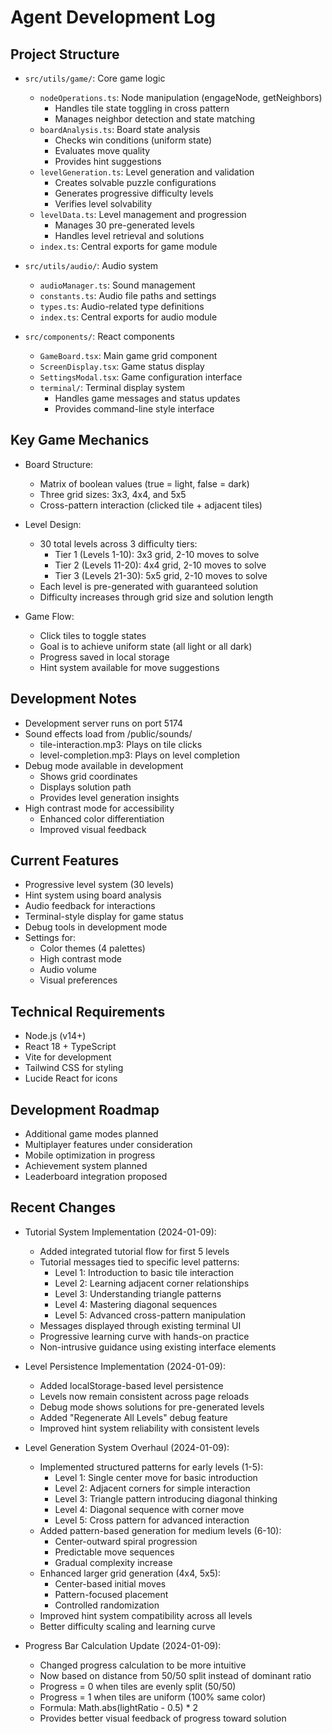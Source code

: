 # Agent Development Log

## Project Structure
- `src/utils/game/`: Core game logic
  - `nodeOperations.ts`: Node manipulation (engageNode, getNeighbors)
    - Handles tile state toggling in cross pattern
    - Manages neighbor detection and state matching
  - `boardAnalysis.ts`: Board state analysis
    - Checks win conditions (uniform state)
    - Evaluates move quality
    - Provides hint suggestions
  - `levelGeneration.ts`: Level generation and validation
    - Creates solvable puzzle configurations
    - Generates progressive difficulty levels
    - Verifies level solvability
  - `levelData.ts`: Level management and progression
    - Manages 30 pre-generated levels
    - Handles level retrieval and solutions
  - `index.ts`: Central exports for game module

- `src/utils/audio/`: Audio system
  - `audioManager.ts`: Sound management
  - `constants.ts`: Audio file paths and settings
  - `types.ts`: Audio-related type definitions
  - `index.ts`: Central exports for audio module

- `src/components/`: React components
  - `GameBoard.tsx`: Main game grid component
  - `ScreenDisplay.tsx`: Game status display
  - `SettingsModal.tsx`: Game configuration interface
  - `terminal/`: Terminal display system
    - Handles game messages and status updates
    - Provides command-line style interface

## Key Game Mechanics
- Board Structure:
  - Matrix of boolean values (true = light, false = dark)
  - Three grid sizes: 3x3, 4x4, and 5x5
  - Cross-pattern interaction (clicked tile + adjacent tiles)

- Level Design:
  - 30 total levels across 3 difficulty tiers:
    - Tier 1 (Levels 1-10): 3x3 grid, 2-10 moves to solve
    - Tier 2 (Levels 11-20): 4x4 grid, 2-10 moves to solve
    - Tier 3 (Levels 21-30): 5x5 grid, 2-10 moves to solve
  - Each level is pre-generated with guaranteed solution
  - Difficulty increases through grid size and solution length

- Game Flow:
  - Click tiles to toggle states
  - Goal is to achieve uniform state (all light or all dark)
  - Progress saved in local storage
  - Hint system available for move suggestions

## Development Notes
- Development server runs on port 5174
- Sound effects load from /public/sounds/
  - tile-interaction.mp3: Plays on tile clicks
  - level-completion.mp3: Plays on level completion
- Debug mode available in development
  - Shows grid coordinates
  - Displays solution path
  - Provides level generation insights
- High contrast mode for accessibility
  - Enhanced color differentiation
  - Improved visual feedback

## Current Features
- Progressive level system (30 levels)
- Hint system using board analysis
- Audio feedback for interactions
- Terminal-style display for game status
- Debug tools in development mode
- Settings for:
  - Color themes (4 palettes)
  - High contrast mode
  - Audio volume
  - Visual preferences

## Technical Requirements
- Node.js (v14+)
- React 18 + TypeScript
- Vite for development
- Tailwind CSS for styling
- Lucide React for icons

## Development Roadmap
- Additional game modes planned
- Multiplayer features under consideration
- Mobile optimization in progress
- Achievement system planned
- Leaderboard integration proposed

## Recent Changes
- Tutorial System Implementation (2024-01-09):
  - Added integrated tutorial flow for first 5 levels
  - Tutorial messages tied to specific level patterns:
    - Level 1: Introduction to basic tile interaction
    - Level 2: Learning adjacent corner relationships
    - Level 3: Understanding triangle patterns
    - Level 4: Mastering diagonal sequences
    - Level 5: Advanced cross-pattern manipulation
  - Messages displayed through existing terminal UI
  - Progressive learning curve with hands-on practice
  - Non-intrusive guidance using existing interface elements

- Level Persistence Implementation (2024-01-09):
  - Added localStorage-based level persistence
  - Levels now remain consistent across page reloads
  - Debug mode shows solutions for pre-generated levels
  - Added "Regenerate All Levels" debug feature
  - Improved hint system reliability with consistent levels

- Level Generation System Overhaul (2024-01-09):
  - Implemented structured patterns for early levels (1-5):
    - Level 1: Single center move for basic introduction
    - Level 2: Adjacent corners for simple interaction
    - Level 3: Triangle pattern introducing diagonal thinking
    - Level 4: Diagonal sequence with corner move
    - Level 5: Cross pattern for advanced interaction
  - Added pattern-based generation for medium levels (6-10):
    - Center-outward spiral progression
    - Predictable move sequences
    - Gradual complexity increase
  - Enhanced larger grid generation (4x4, 5x5):
    - Center-based initial moves
    - Pattern-focused placement
    - Controlled randomization
  - Improved hint system compatibility across all levels
  - Better difficulty scaling and learning curve

- Progress Bar Calculation Update (2024-01-09):
  - Changed progress calculation to be more intuitive
  - Now based on distance from 50/50 split instead of dominant ratio
  - Progress = 0 when tiles are evenly split (50/50)
  - Progress = 1 when tiles are uniform (100% same color)
  - Formula: Math.abs(lightRatio - 0.5) * 2
  - Provides better visual feedback of progress toward solution

